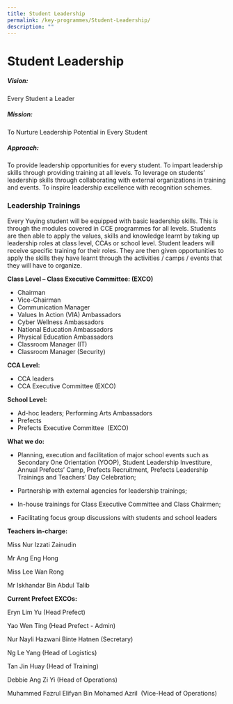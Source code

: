 ```yaml
---
title: Student Leadership
permalink: /key-programmes/Student-Leadership/
description: ""
---
```

Student Leadership
==================

##### Vision:

Every Student a Leader 

  

##### Mission:

To Nurture Leadership Potential in Every Student 

  

##### Approach:

To provide leadership opportunities for every student. To impart leadership skills through providing training at all levels. To leverage on students’ leadership skills through collaborating with external organizations in training and events. To inspire leadership excellence with recognition schemes.

### Leadership Trainings


Every Yuying student will be equipped with basic leadership skills. This is through the modules covered in CCE programmes for all levels. Students are then able to apply the values, skills and knowledge learnt by taking up leadership roles at class level, CCAs or school level. Student leaders will receive specific training for their roles. They are then given opportunities to apply the skills they have learnt through the activities / camps / events that they will have to organize.

<b>Class Level – Class Executive Committee: (EXCO)</b>

*   Chairman
*   Vice-Chairman
*   Communication Manager
*   Values In Action (VIA) Ambassadors
*   Cyber Wellness Ambassadors
*   National Education Ambassadors
*   Physical Education Ambassadors
*   Classroom Manager (IT)
*   Classroom Manager (Security)

<b>CCA Level:</b>

*   CCA leaders
*   CCA Executive Committee (EXCO)

<b>School Level:</b>

*   Ad-hoc leaders; Performing Arts Ambassadors
*   Prefects
*   Prefects Executive Committee  (EXCO)

<b>What we do:</b>

*   Planning, execution and facilitation of major school events such as Secondary One Orientation (YOOP), Student Leadership Investiture, Annual Prefects’ Camp, Prefects Recruitment, Prefects Leadership Trainings and Teachers’ Day Celebration;  
    
*   Partnership with external agencies for leadership trainings;  
    
*   In-house trainings for Class Executive Committee and Class Chairmen;  
    
*   Facilitating focus group discussions with students and school leaders


<b>Teachers in-charge:</b>

Miss Nur Izzati Zainudin

Mr Ang Eng Hong

Miss Lee Wan Rong

Mr Iskhandar Bin Abdul Talib

  

<b>Current Prefect EXCOs:</b>

Eryn Lim Yu (Head Prefect)

Yao Wen Ting (Head Prefect - Admin)

Nur Nayli Hazwani Binte Hatnen (Secretary)

Ng Le Yang (Head of Logistics)

Tan Jin Huay (Head of Training)

Debbie Ang Zi Yi (Head of Operations)

Muhammed Fazrul Elifyan Bin Mohamed Azril  (Vice-Head of Operations)